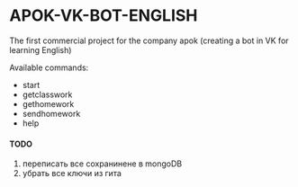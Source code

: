 # APOK-VK-BOT-ENGLISH
The first commercial project for the company apok (creating a bot in VK for learning English)

Available commands:
* start
* getclasswork
* gethomework
* sendhomework
* help


#### TODO 
1. переписать все сохранинене в mongoDB
2. убрать все ключи из гита
